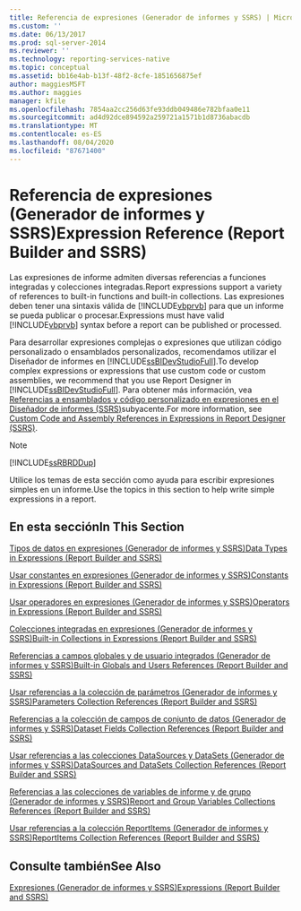 ```yaml
---
title: Referencia de expresiones (Generador de informes y SSRS) | Microsoft Docs
ms.custom: ''
ms.date: 06/13/2017
ms.prod: sql-server-2014
ms.reviewer: ''
ms.technology: reporting-services-native
ms.topic: conceptual
ms.assetid: bb16e4ab-b13f-48f2-8cfe-1851656875ef
author: maggiesMSFT
ms.author: maggies
manager: kfile
ms.openlocfilehash: 7854aa2cc256d63fe93ddb049486e782bfaa0e11
ms.sourcegitcommit: ad4d92dce894592a259721a1571b1d8736abacdb
ms.translationtype: MT
ms.contentlocale: es-ES
ms.lasthandoff: 08/04/2020
ms.locfileid: "87671400"
---
```

# <a name="expression-reference-report-builder-and-ssrs"></a><span data-ttu-id="79727-102">Referencia de expresiones (Generador de informes y SSRS)</span><span class="sxs-lookup"><span data-stu-id="79727-102">Expression Reference (Report Builder and SSRS)</span></span>
  <span data-ttu-id="79727-103">Las expresiones de informe admiten diversas referencias a funciones integradas y colecciones integradas.</span><span class="sxs-lookup"><span data-stu-id="79727-103">Report expressions support a variety of references to built-in functions and built-in collections.</span></span> <span data-ttu-id="79727-104">Las expresiones deben tener una sintaxis válida de [!INCLUDE[vbprvb](../../includes/vbprvb-md.md)] para que un informe se pueda publicar o procesar.</span><span class="sxs-lookup"><span data-stu-id="79727-104">Expressions must have valid [!INCLUDE[vbprvb](../../includes/vbprvb-md.md)] syntax before a report can be published or processed.</span></span>  
  
 <span data-ttu-id="79727-105">Para desarrollar expresiones complejas o expresiones que utilizan código personalizado o ensamblados personalizados, recomendamos utilizar el Diseñador de informes en [!INCLUDE[ssBIDevStudioFull](../../includes/ssbidevstudiofull-md.md)].</span><span class="sxs-lookup"><span data-stu-id="79727-105">To develop complex expressions or expressions that use custom code or custom assemblies, we recommend that you use Report Designer in [!INCLUDE[ssBIDevStudioFull](../../includes/ssbidevstudiofull-md.md)].</span></span> <span data-ttu-id="79727-106">Para obtener más información, vea [Referencias a ensamblados y código personalizado en expresiones en el Diseñador de informes &#40;SSRS&#41;](custom-code-and-assembly-references-in-expressions-in-report-designer-ssrs.md)subyacente.</span><span class="sxs-lookup"><span data-stu-id="79727-106">For more information, see [Custom Code and Assembly References in Expressions in Report Designer &#40;SSRS&#41;](custom-code-and-assembly-references-in-expressions-in-report-designer-ssrs.md).</span></span>  
  
> [!NOTE]  
>  [!INCLUDE[ssRBRDDup](../../includes/ssrbrddup-md.md)]  
  
 <span data-ttu-id="79727-107">Utilice los temas de esta sección como ayuda para escribir expresiones simples en un informe.</span><span class="sxs-lookup"><span data-stu-id="79727-107">Use the topics in this section to help write simple expressions in a report.</span></span>  
  
## <a name="in-this-section"></a><span data-ttu-id="79727-108">En esta sección</span><span class="sxs-lookup"><span data-stu-id="79727-108">In This Section</span></span>  
 [<span data-ttu-id="79727-109">Tipos de datos en expresiones &#40;Generador de informes y SSRS&#41;</span><span class="sxs-lookup"><span data-stu-id="79727-109">Data Types in Expressions &#40;Report Builder and SSRS&#41;</span></span>](expressions-report-builder-and-ssrs.md)  
  
 [<span data-ttu-id="79727-110">Usar constantes en expresiones &#40;Generador de informes y SSRS&#41;</span><span class="sxs-lookup"><span data-stu-id="79727-110">Constants in Expressions &#40;Report Builder and SSRS&#41;</span></span>](constants-in-expressions-report-builder-and-ssrs.md)  
  
 [<span data-ttu-id="79727-111">Usar operadores en expresiones &#40;Generador de informes y SSRS&#41;</span><span class="sxs-lookup"><span data-stu-id="79727-111">Operators in Expressions &#40;Report Builder and SSRS&#41;</span></span>](operators-in-expressions-report-builder-and-ssrs.md)  
  
 [<span data-ttu-id="79727-112">Colecciones integradas en expresiones &#40;Generador de informes y SSRS&#41;</span><span class="sxs-lookup"><span data-stu-id="79727-112">Built-in Collections in Expressions &#40;Report Builder and SSRS&#41;</span></span>](built-in-collections-in-expressions-report-builder.md)  
  
 [<span data-ttu-id="79727-113">Referencias a campos globales y de usuario integrados &#40;Generador de informes y SSRS&#41;</span><span class="sxs-lookup"><span data-stu-id="79727-113">Built-in Globals and Users References &#40;Report Builder and SSRS&#41;</span></span>](built-in-collections-built-in-globals-and-users-references-report-builder.md)  
  
 [<span data-ttu-id="79727-114">Usar referencias a la colección de parámetros &#40;Generador de informes y SSRS&#41;</span><span class="sxs-lookup"><span data-stu-id="79727-114">Parameters Collection References &#40;Report Builder and SSRS&#41;</span></span>](built-in-collections-parameters-collection-references-report-builder.md)  
  
 [<span data-ttu-id="79727-115">Referencias a la colección de campos de conjunto de datos &#40;Generador de informes y SSRS&#41;</span><span class="sxs-lookup"><span data-stu-id="79727-115">Dataset Fields Collection References &#40;Report Builder and SSRS&#41;</span></span>](built-in-collections-dataset-fields-collection-references-report-builder.md)  
  
 [<span data-ttu-id="79727-116">Usar referencias a las colecciones DataSources y DataSets &#40;Generador de informes y SSRS&#41;</span><span class="sxs-lookup"><span data-stu-id="79727-116">DataSources and DataSets Collection References &#40;Report Builder and SSRS&#41;</span></span>](built-in-collections-datasources-and-datasets-references-report-builder.md)  
  
 [<span data-ttu-id="79727-117">Referencias a las colecciones de variables de informe y de grupo &#40;Generador de informes y SSRS&#41;</span><span class="sxs-lookup"><span data-stu-id="79727-117">Report and Group Variables Collections References &#40;Report Builder and SSRS&#41;</span></span>](built-in-collections-report-and-group-variables-references-report-builder.md)  
  
 [<span data-ttu-id="79727-118">Usar referencias a la colección ReportItems &#40;Generador de informes y SSRS&#41;</span><span class="sxs-lookup"><span data-stu-id="79727-118">ReportItems Collection References &#40;Report Builder and SSRS&#41;</span></span>](built-in-collections-reportitems-collection-references-report-builder.md)  
  
## <a name="see-also"></a><span data-ttu-id="79727-119">Consulte también</span><span class="sxs-lookup"><span data-stu-id="79727-119">See Also</span></span>  
 [<span data-ttu-id="79727-120">Expresiones &#40;Generador de informes y SSRS&#41;</span><span class="sxs-lookup"><span data-stu-id="79727-120">Expressions &#40;Report Builder and SSRS&#41;</span></span>](expressions-report-builder-and-ssrs.md)  
  
  
